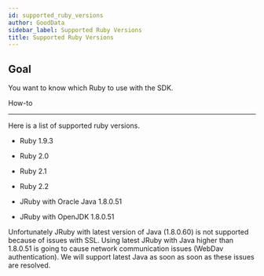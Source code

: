 ```yaml
---
id: supported_ruby_versions
author: GoodData
sidebar_label: Supported Ruby Versions
title: Supported Ruby Versions
---
```


Goal
-------

You want to know which Ruby to use with the SDK.

How-to

--------

Here is a list of supported ruby versions.

-   Ruby 1.9.3

-   Ruby 2.0

-   Ruby 2.1

-   Ruby 2.2

-   JRuby with Oracle Java 1.8.0.51

-   JRuby with OpenJDK 1.8.0.51

Unfortunately JRuby with latest version of Java (1.8.0.60) is not
supported because of issues with SSL. Using latest JRuby with Java
higher than 1.8.0.51 is going to cause network communication issues
(WebDav authentication). We will support latest Java as soon as soon as
these issues are resolved.
